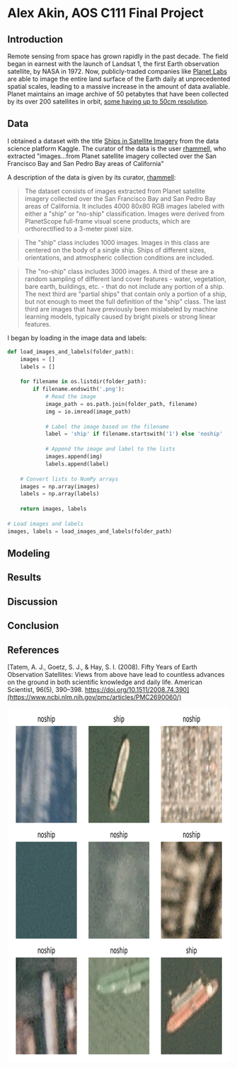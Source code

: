 
# Alex Akin, AOS C111 Final Project

## Introduction

Remote sensing from space has grown rapidly in the past decade. The field began in earnest with the launch of Landsat 1, the first Earth observation satellite, by NASA in 1972. Now, publicly-traded companies like [Planet Labs](https://www.planet.com/) are able to image the entire land surface of the Earth daily at unprecedented spatial scales, leading to a massive increase in the amount of data avaliable. Planet maintains an image archive of 50 petabytes that have been collected by its over 200 satellites in orbit, [some having up to 50cm resolution](https://www.planet.com/products/hi-res-monitoring/).

## Data

I obtained a dataset with the title [Ships in Satellite Imagery](https://www.kaggle.com/datasets/rhammell/ships-in-satellite-imagery) from the data science platform Kaggle. The curator of the data is the user [rhammell](https://www.kaggle.com/rhammell), who extracted "images...from Planet satellite imagery collected over the San Francisco Bay and San Pedro Bay areas of California" 

A description of the data is given by its curator, [rhammell](https://www.kaggle.com/rhammell): 

> The dataset consists of images extracted from Planet satellite imagery collected over the San Francisco Bay and San Pedro Bay areas of California. It includes 4000 80x80 RGB images labeled with either a "ship" or "no-ship" classification. Images were derived from PlanetScope full-frame visual scene products, which are orthorectified to a 3-meter pixel size.

> The "ship" class includes 1000 images. Images in this class are centered on the body of a single ship. Ships of different sizes, orientations, and atmospheric collection conditions are included. 

> The "no-ship" class includes 3000 images. A third of these are a random sampling of different land cover features - water, vegetation, bare earth, buildings, etc. - that do not include any portion of a ship. The next third are "partial ships" that contain only a portion of a ship, but not enough to meet the full definition of the "ship" class. The last third are images that have previously been mislabeled by machine learning models, typically caused by bright pixels or strong linear features.


I began by loading in the image data and labels:

```python 
def load_images_and_labels(folder_path):
    images = []
    labels = []

    for filename in os.listdir(folder_path):
        if filename.endswith('.png'):
            # Read the image
            image_path = os.path.join(folder_path, filename)
            img = io.imread(image_path)

            # Label the image based on the filename
            label = 'ship' if filename.startswith('1') else 'noship'

            # Append the image and label to the lists
            images.append(img)
            labels.append(label)

    # Convert lists to NumPy arrays
    images = np.array(images)
    labels = np.array(labels)

    return images, labels

# Load images and labels
images, labels = load_images_and_labels(folder_path)
```

## Modeling

## Results

## Discussion

## Conclusion

## References

[Tatem, A. J., Goetz, S. J., & Hay, S. I. (2008). Fifty Years of Earth Observation Satellites: Views from above have lead to countless advances on the ground in both scientific knowledge and daily life. American Scientist, 96(5), 390–398. https://doi.org/10.1511/2008.74.390](https://www.ncbi.nlm.nih.gov/pmc/articles/PMC2690060/)

<img align="left" width="800" height="800" src="/Images/visualization_1.png">



